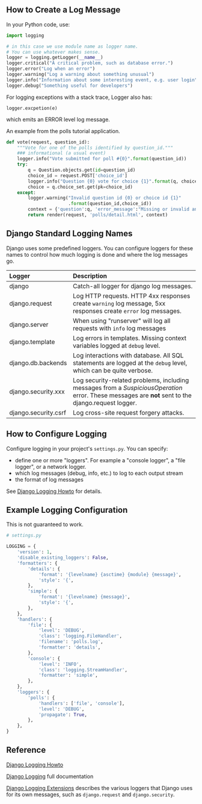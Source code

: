
## How to Create a Log Message

In your Python code, use:

```python
import logging

# in this case we use module name as logger name.
# You can use whatever makes sense.
logger = logging.getLogger(__name__)
logger.critical("A critical problem, such as database error.")
logger.error("Log when an error")
logger.warning("Log a warning about something unusual")
logger.info("Information about some interesting event, e.g. user login")
logger.debug("Something useful for developers")
```

For logging exceptions with a stack trace, Logger also has:
```
logger.excpetion(e)
```
which emits an ERROR level log message.

An example from the polls tutorial application.
```python
def vote(request, question_id):
    """Vote for one of the polls identified by question_id."""
    ### informational (a usual event)
    logger.info("Vote submitted for poll #{0}".format(question_id))
    try:
        q = Question.objects.get(id=question_id)
        choice_id = request.POST['choice_id']
        logger.info("Question {0} vote for choice {1}".format(q, choice_id))
        choice = q.choice_set.get(pk=choice_id)
    except:
        logger.warning("Invalid question id {0} or choice id {1}"
                       .format(question_id,choice_id))
        context = {'question':q, 'error_message':"Missing or invalid answer choice"}
        return render(request, 'polls/detail.html', context)
```


## Django Standard Logging Names

Django uses some predefined loggers.  You can configure loggers for these names to 
control how much logging is done and where the log messages go.

| Logger     |  Description |
|:-----------|:-------------|
| django     | Catch-all logger for django log messages. |
| django.request | Log HTTP requests. HTTP 4xx responses create `warning` log message, 5xx responses create `error` log messages. |
| django.server | When using "runserver" will log all requests with `info` log messages |
| django.template | Log errors in templates. Missing context variables logged at `debug` level. |
| django.db.backends | Log interactions with database. All SQL statements are logged at the `debug` level, which can be quite verbose. |
| django.security.xxx  | Log security-related problems, including messages from a *SuspiciousOperation* error. These messages are **not** sent to the django.request logger. |
| django.security.csrf | Log cross-site request forgery attacks. |


## How to Configure Logging

Configure logging in your project's `settings.py`. You can specify:

- define one or more "loggers". For example a "console logger", a "file logger", or a network logger.
- which log messages (debug, info, etc.) to log to each output stream
- the format of log messages

See [Django Logging Howto][django-logging-howto] for details.

## Example Logging Configuration

This is not guaranteed to work.

```python
# settings.py

LOGGING = {
    'version': 1,
    'disable_existing_loggers': False,
    'formatters': {
        'details': {
            'format': '{levelname} {asctime} {module} {message}',
            'style': '{',
        },
        'simple': {
            'format': '{levelname} {message}',
            'style': '{',
        },
    },
    'handlers': {
        'file': {
            'level': 'DEBUG',
            'class': 'logging.FileHandler',
            'filename': 'polls.log',
            'formatter': 'details',
        },
        'console': {
            'level': 'INFO',
            'class': 'logging.StreamHandler',
            'formatter': 'simple',
        },
    },
    'loggers': {
        'polls': {
            'handlers': ['file', 'console'],
            'level': 'DEBUG',
            'propagate': True,
        },
    },
}
```

## Reference

[Django Logging Howto][django-logging-howto]

[Django Logging](https://docs.djangoproject.com/en/stable/topics/logging/) full documentation

[Django Logging Extensions](https://docs.djangoproject.com/en/stable/topics/logging/#django-s-logging-extensions) describes the various loggers that Django uses for its own messages, such as `django.request` and `django.security`.

[django-logging-howto]: https://docs.djangoproject.com/en/stable/howto/logging/ 
